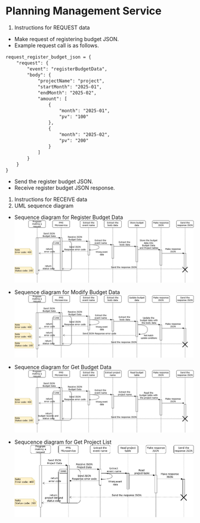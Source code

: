 # Planning Management Service

1. Instructions for REQUEST data
- Make request of registering budget JSON.
- Example request call is as follows.
```
request_register_budget_json = {
    "request": {
        "event": "registerBudgetData",
        "body": {
            "projectName": "project",
            "startMonth": "2025-01",
            "endMonth": "2025-02",
            "amount": [
                {
                    "month": "2025-01",
                    "pv": "100"
                },
                {
                    "month": "2025-02",
                    "pv": "200"
                }
            ]
        }
    }
}
```
- Send the register budget JSON.
- Receive register budget JSON response.  
1. Instructions for RECEIVE data
1. UML sequence diagram
  
- Sequence diagram for Register Budget Data
![Resiger Budget Data](./img/UML_RegisterBudgetData.jpg "Register Budget Data")  

- Sequence diagram for Modify Budget Data
![Modify Budget Data](./img/UML_ModifyBudgetData.jpg "Modify Budget Data")  

- Sequence diagram for Get Budget Data
![Get Budget Data](./img/UML_GetBudgetData.jpg "Get Budget Data")  

- Sequcence diagram for Get Project List
![Get Project List](./img/UML_GetProjectList.jpg "Get Project List")  